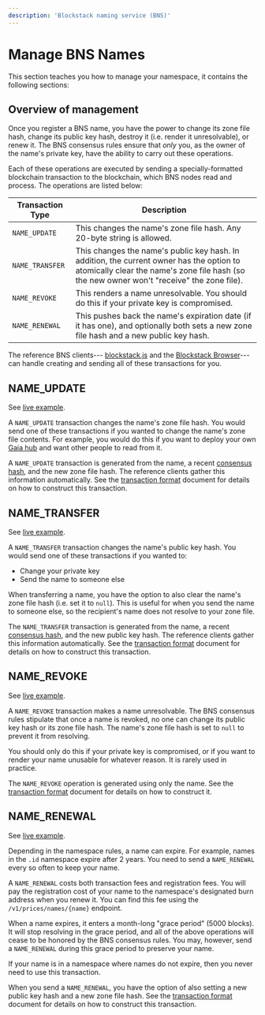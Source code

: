 ```yaml
---
description: 'Blockstack naming service (BNS)'
---
```


# Manage BNS Names

This section teaches you how to manage your namespace, it contains the
following sections:

## Overview of management

Once you register a BNS name, you have the power to change its zone file hash,
change its public key hash, destroy it (i.e. render it unresolvable),
or renew it. The BNS consensus rules ensure that _only_ you, as the owner of
the name's private key, have the ability to carry out these operations.

Each of these operations are executed by sending a specially-formatted
blockchain transaction to the blockchain, which BNS nodes read and process.
The operations are listed below:

| Transaction Type | Description                                                                                                                                                                            |
| ---------------- | -------------------------------------------------------------------------------------------------------------------------------------------------------------------------------------- |
| `NAME_UPDATE`    | This changes the name's zone file hash. Any 20-byte string is allowed.                                                                                                                 |
| `NAME_TRANSFER`  | This changes the name's public key hash. In addition, the current owner has the option to atomically clear the name's zone file hash (so the new owner won't "receive" the zone file). |
| `NAME_REVOKE`    | This renders a name unresolvable. You should do this if your private key is compromised.                                                                                               |
| `NAME_RENEWAL`   | This pushes back the name's expiration date (if it has one), and optionally both sets a new zone file hash and a new public key hash.                                                  |

The reference BNS clients---
[blockstack.js](https://github.com/blockstack/blockstack.js) and the [Blockstack
Browser](https://github.com/blockstack/blockstack-browser)---can handle creating
and sending all of these transactions for you.

## NAME_UPDATE

See [live example](https://www.blocktrail.com/BTC/tx/e2029990fa75e9fc642f149dad196ac6b64b9c4a6db254f23a580b7508fc34d7).

A `NAME_UPDATE` transaction changes the name's zone file hash. You would send
one of these transactions if you wanted to change the name's zone file contents.
For example, you would do this if you want to deploy your own [Gaia
hub](https://github.com/blockstack/gaia) and want other people to read from it.

A `NAME_UPDATE` transaction is generated from the name, a recent [consensus
hash](#bns-forks), and the new zone file hash. The reference clients gather
this information automatically. See the [transaction format](/core/wire-format)
document for details on how to construct this transaction.

## NAME_TRANSFER

See [live example](https://www.blocktrail.com/BTC/tx/7a0a3bb7d39b89c3638abc369c85b5c028d0a55d7804ba1953ff19b0125f3c24).

A `NAME_TRANSFER` transaction changes the name's public key hash. You would
send one of these transactions if you wanted to:

- Change your private key
- Send the name to someone else

When transferring a name, you have the option to also clear the name's zone
file hash (i.e. set it to `null`).
This is useful for when you send the name to someone else, so the
recipient's name does not resolve to your zone file.

The `NAME_TRANSFER` transaction is generated from the name, a recent [consensus
hash](#bns-forks), and the new public key hash. The reference clients gather
this information automatically. See the [transaction format](/core/wire-format)
document for details on how to construct this transaction.

## NAME_REVOKE

See [live example](https://www.blocktrail.com/BTC/tx/eb2e84a45cf411e528185a98cd5fb45ed349843a83d39fd4dff2de47adad8c8f).

A `NAME_REVOKE` transaction makes a name unresolvable. The BNS consensus rules
stipulate that once a name is revoked, no one can change its public key hash or
its zone file hash. The name's zone file hash is set to `null` to prevent it
from resolving.

You should only do this if your private key is compromised, or if you want to
render your name unusable for whatever reason. It is rarely used in practice.

The `NAME_REVOKE` operation is generated using only the name. See the
[transaction format](/core/wire-format) document for details on how to construct
it.

## NAME_RENEWAL

See [live example](https://www.blocktrail.com/BTC/tx/e543211b18e5d29fd3de7c0242cb017115f6a22ad5c6d51cf39e2b87447b7e65).

Depending in the namespace rules, a name can expire. For example, names in the
`.id` namespace expire after 2 years. You need to send a `NAME_RENEWAL` every
so often to keep your name.

A `NAME_RENEWAL` costs both transaction fees and registration fees. You will
pay the registration cost of your name to the namespace's designated burn address when you
renew it. You can find this fee using the `/v1/prices/names/{name}` endpoint.

When a name expires, it enters a month-long "grace period" (5000 blocks). It
will stop resolving in the grace period, and all of the above operations will
cease to be honored by the BNS consensus rules. You may, however, send a
`NAME_RENEWAL` during this grace period to preserve your name.

If your name is in a namespace where names do not expire, then you never need to
use this transaction.

When you send a `NAME_RENEWAL`, you have the option of also setting a new public
key hash and a new zone file hash. See the [transaction format](/core/wire-format)
document for details on how to construct this transaction.
